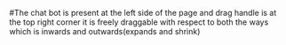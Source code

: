 #The chat bot is present at the left side of the page and drag handle is at the top right corner it is freely draggable with respect to both the ways which is inwards and outwards(expands and shrink)
